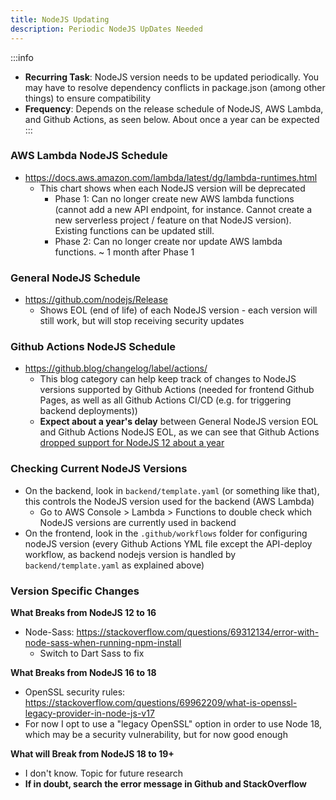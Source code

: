 ```yaml
---
title: NodeJS Updating
description: Periodic NodeJS UpDates Needed
---
```


:::info

- **Recurring Task**: NodeJS version needs to be updated periodically. You may have to resolve dependency conflicts in package.json (among other things) to ensure compatibility
- **Frequency**: Depends on the release schedule of NodeJS, AWS Lambda, and Github Actions, as seen below. About once a year can be expected
:::

### AWS Lambda NodeJS Schedule

- https://docs.aws.amazon.com/lambda/latest/dg/lambda-runtimes.html
  - This chart shows when each NodeJS version will be deprecated
    - Phase 1: Can no longer create new AWS lambda functions (cannot add a new API endpoint, for instance. Cannot create a new serverless project / feature on that NodeJS version). Existing functions can be updated still.
    - Phase 2: Can no longer create nor update AWS lambda functions. ~ 1 month after Phase 1

### General NodeJS Schedule

- https://github.com/nodejs/Release
  - Shows EOL (end of life) of each NodeJS version - each version will still work, but will stop receiving security updates

### Github Actions NodeJS Schedule

- https://github.blog/changelog/label/actions/
  - This blog category can help keep track of changes to NodeJS versions supported by Github Actions (needed for frontend Github Pages, as well as all Github Actions CI/CD (e.g. for triggering backend deployments))
  - **Expect about a year's delay** between General NodeJS version EOL and Github Actions NodeJS EOL, as we can see that Github Actions [dropped support for NodeJS 12 about a year](https://github.blog/changelog/2023-05-04-github-actions-all-actions-will-run-on-node16-instead-of-node12/)

### Checking Current NodeJS Versions

- On the backend, look in `backend/template.yaml` (or something like that), this controls the NodeJS version used for the backend (AWS Lambda)
  - Go to AWS Console > Lambda > Functions to double check which NodeJS versions are currently used in backend
- On the frontend, look in the `.github/workflows` folder for configuring nodeJS version (every Github Actions YML file except the API-deploy workflow, as backend nodejs version is handled by `backend/template.yaml` as explained above)

### Version Specific Changes

**What Breaks from NodeJS 12 to 16**

- Node-Sass: https://stackoverflow.com/questions/69312134/error-with-node-sass-when-running-npm-install
  - Switch to Dart Sass to fix

**What Breaks from NodeJS 16 to 18**

- OpenSSL security rules: https://stackoverflow.com/questions/69962209/what-is-openssl-legacy-provider-in-node-js-v17
- For now I opt to use a "legacy OpenSSL" option in order to use Node 18, which may be a security vulnerability, but for now good enough

**What will Break from NodeJS 18 to 19+**

- I don't know. Topic for future research
- **If in doubt, search the error message in Github and StackOverflow**
